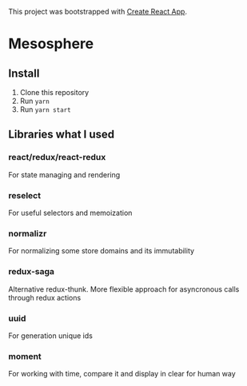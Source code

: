 This project was bootstrapped with [Create React App](https://github.com/facebook/create-react-app).
# Mesosphere

## Install
1. Clone this repository
2. Run `yarn`
3. Run `yarn start`

## Libraries what I used

### react/redux/react-redux
For state managing and rendering

### reselect
For useful selectors and memoization

### normalizr
For normalizing some store domains and its immutability

### redux-saga
Alternative redux-thunk. More flexible approach for asyncronous calls through redux actions

### uuid
For generation unique ids

### moment
For working with time, compare it and display in clear for human way
